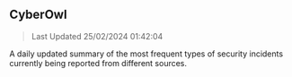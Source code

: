 ## CyberOwl 
> Last Updated 25/02/2024 01:42:04 


A daily updated summary of the most frequent types of security incidents currently being reported from different sources.

